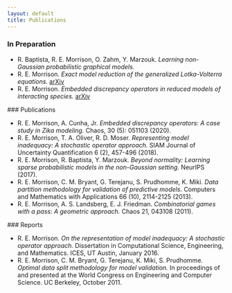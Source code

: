 ```yaml
---
layout: default
title: Publications
---
```

### In Preparation
<ul>
<li> R. Baptista, R. E. Morrison, O. Zahm, Y. Marzouk. <i>Learning non-Gaussian probabilistic graphical models.</i></li>
<li> R. E. Morrison. <i>Exact model reduction of the generalized Lotka-Volterra equations. </i> <a href="https://arxiv.org/abs/1909.13837">arXiv</a> </li>
<li> R. E. Morrison. <i>Embedded discrepancy operators in reduced models of interacting species.</i> <a href="https://arxiv.org/abs/1910.08191">arXiv</a> </li>
</ul>
### Publications
<ul> <!-- <ol reversed> </ol> -->
<li> R. E. Morrison, A. Cunha, Jr. <i>Embedded discrepancy operators: A case study in Zika modeling.</i> Chaos, 30 (5): 051103 (2020).</li>
<li> R. E. Morrison, T. A. Oliver, R. D. Moser. <i>Representing model inadequacy:
A stochastic operator approach. </i>SIAM Journal of Uncertainty Quantification 6
(2), 457-496 (2018).</li> <!-- Arxiv: *arxiv.org/abs/1604.01651v3* -->
<li> R. E. Morrison, R. Baptista, Y. Marzouk. <i>Beyond normality: Learning sparse
probabilistic models in the non-Gaussian setting. </i>NeurIPS (2017).</li>
<li> R. E. Morrison, C. M. Bryant, G. Terejanu, S. Prudhomme, K. Miki. <i>Data
partition methodology for validation of predictive models. </i>Computers and
Mathematics with Applications 66 (10), 2114-2125 (2013).</li>
<li> R. E. Morrison, A. S. Landsberg, E. J. Friedman. <i>Combinatorial games with
a pass: A geometric approach. </i>Chaos 21, 043108 (2011).</li>
</ul>
### Reports
<ul>
<li> R. E. Morrison. <i>On the representation of model inadequacy: A stochastic operator approach.</i> Dissertation in Computational Science, Engineering, and
    Mathematics. ICES, UT Austin, January 2016.</li>
<li> R. E. Morrison, C. M. Bryant, G. Terejanu, K. Miki, S. Prudhomme.
<i>Optimal data split methodology for model validation.</i> In proceedings of and
presented at the World Congress on Engineering and Computer Science. UC
Berkeley, October 2011.</li>
</ul>
